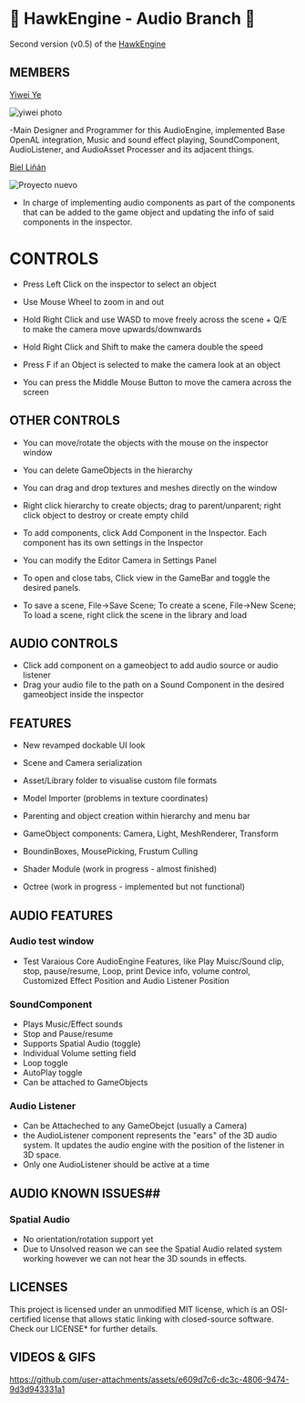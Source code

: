 
# 🦅 HawkEngine - Audio Branch 🦅 #

Second version (v0.5) of the [HawkEngine](https://github.com/CITM-UPC/HawkEngine)

## MEMBERS ##

[Yiwei Ye](https://github.com/Yeeway69)

![yiwei photo](https://github.com/user-attachments/assets/cb78a926-4833-4bdc-945c-2d891b20f55f)

-Main Designer and Programmer for this AudioEngine, implemented Base OpenAL integration, Music and sound effect playing, SoundComponent, AudioListener, and AudioAsset Processer and its adjacent things.


[Biel Liñán](https://github.com/Drauguer)

![Proyecto nuevo](https://github.com/user-attachments/assets/e0bfeb15-2245-45f9-b512-d7f967429530)

- In charge of implementing audio components as part of the components that can be added to the game object and updating the info of said components in the inspector.


# CONTROLS #

- Press Left Click on the inspector to select an object

- Use Mouse Wheel to zoom in and out

- Hold Right Click and use WASD to move freely across the scene + Q/E to make the camera move upwards/downwards

- Hold Right Click and Shift to make the camera double the speed

- Press F if an Object is selected to make the camera look at an object

- You can press the Middle Mouse Button to move the camera across the screen

## OTHER CONTROLS ##

- You can move/rotate the objects with the mouse on the inspector window

- You can delete GameObjects in the hierarchy

- You can drag and drop textures and meshes directly on the window

- Right click hierarchy to create objects; drag to parent/unparent; right click object to destroy or create empty child

- To add components, click Add Component in the Inspector. Each component has its own settings in the Inspector

- You can modify the Editor Camera in Settings Panel

- To open and close tabs, Click view in the GameBar and toggle the desired panels.

- To save a scene, File->Save Scene; To create a scene, File->New Scene; To load a scene, right click the scene in the library and load

  
## AUDIO CONTROLS ##

- Click add component on a gameobject to add audio source or audio listener
- Drag your audio file to the path on a Sound Component in the desired gameobject inside the inspector


## FEATURES ##

- New revamped dockable UI look

- Scene and Camera serialization

- Asset/Library folder to visualise custom file formats

- Model Importer (problems in texture coordinates)

- Parenting and object creation within hierarchy and menu bar

- GameObject components: Camera, Light, MeshRenderer, Transform

- BoundinBoxes, MousePicking, Frustum Culling

- Shader Module (work in progress - almost finished)

- Octree (work in progress - implemented but not functional)

## AUDIO FEATURES ##

### Audio test window ###
- Test Varaious Core AudioEngine Features, like Play Muisc/Sound clip, stop, pause/resume, Loop, print Device info,  volume control,
  Customized Effect Position and Audio Listener Position
  
### SoundComponent ###
- Plays Music/Effect sounds
- Stop and Pause/resume
- Supports Spatial Audio (toggle)
- Individual Volume setting field
- Loop toggle
- AutoPlay toggle
- Can be attached to GameObjects

### Audio Listener ###
- Can be Attacheched to any GameObejct (usually a Camera)
- the AudioListener component represents the "ears" of the 3D audio system. It updates the audio engine with the position of the listener in 3D space.
- Only one AudioListener should be active at a time

## AUDIO KNOWN ISSUES##

### Spatial Audio ###
- No orientation/rotation support yet
- Due to Unsolved reason we can see the Spatial Audio related system working however we can not hear the 3D sounds in effects.

## LICENSES ##

This project is licensed under an unmodified MIT license, which is an OSI-certified license that allows static linking 
with closed-source software. Check our LICENSE* for further details.


## VIDEOS & GIFS


https://github.com/user-attachments/assets/e609d7c6-dc3c-4806-9474-9d3d943331a1



